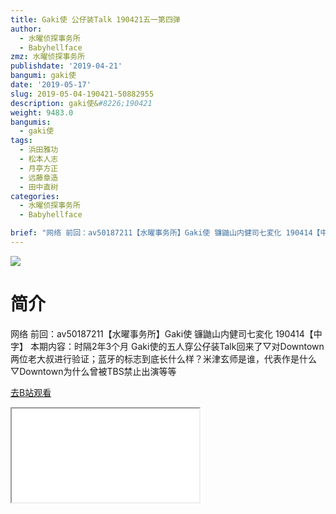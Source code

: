 ```yaml
---
title: Gaki使 公仔装Talk 190421五一第四弹
author:
  - 水曜侦探事务所
  - Babyhellface
zmz: 水曜侦探事务所
publishdate: '2019-04-21'
bangumi: gaki使
date: '2019-05-17'
slug: 2019-05-04-190421-50882955
description: gaki使&#8226;190421
weight: 9483.0
bangumis:
  - gaki使
tags:
  - 浜田雅功
  - 松本人志
  - 月亭方正
  - 远藤章造
  - 田中直树
categories:
  - 水曜侦探事务所
  - Babyhellface

brief: "网络 前回：av50187211【水曜事务所】Gaki使 镰鼬山内健司七変化 190414【中字】 本期内容：时隔2年3个月 Gaki使的五人穿公仔装Talk回来了▽对Downtown两位老大叔进行验证；蓝牙的标志到底长什么样？米津玄师是谁，代表作是什么▽Downtown为什么曾被TBS禁止出演等等"
---
```

![](https://raw.githubusercontent.com/tcgriffith/owaraisite/master/static/tmpimg/1c95e9b0eea66b672792b4b438c9b442be9a801e.jpg.480.jpg)
# 简介  
网络
前回：av50187211【水曜事务所】Gaki使 镰鼬山内健司七変化 190414【中字】
本期内容：时隔2年3个月 Gaki使的五人穿公仔装Talk回来了▽对Downtown两位老大叔进行验证；蓝牙的标志到底长什么样？米津玄师是谁，代表作是什么▽Downtown为什么曾被TBS禁止出演等等  

[去B站观看](https://www.bilibili.com/video/av50882955/)
<div class ="resp-container"><iframe class="testiframe" src="//player.bilibili.com/player.html?aid=50882955"", scrolling="no", allowfullscreen="true" > </iframe></div> 
